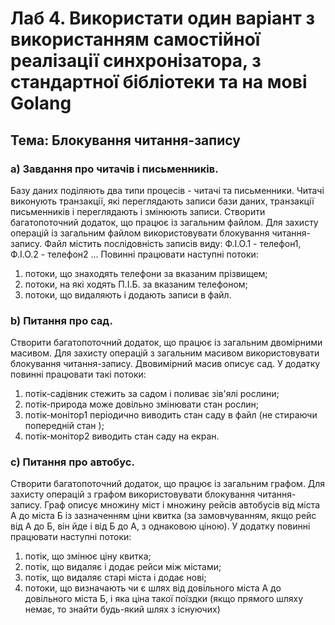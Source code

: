 # Лаб 4. Використати один варіант з використанням самостійної реалізації синхронізатора, з стандартної бібліотеки та на мові Golang
## Тема: Блокування читання-запису
### a) Завдання про читачів і письменників.
Базу даних поділяють два типи процесів - читачі та письменники. Читачі 
виконують транзакції, які переглядають записи бази даних, транзакції письменників і переглядають і змінюють записи.
Створити багатопоточний додаток, що працює із загальним файлом.
Для захисту операцій із загальним файлом використовувати блокування читання-запису. Файл містить послідовність записів виду: Ф.І.О.1 - телефон1, Ф.І.О.2 - телефон2 ... Повинні працювати наступні потоки:
1) потоки, що знаходять телефони за вказаним прізвищем;
2) потоки, на які ходять П.І.Б. за вказаним телефоном;
3) потоки, що видаляють і додають записи в файл.

### b) Питання про сад.
Створити багатопоточний додаток, що працює із загальним двомірними масивом. Для захисту 
операцій з загальним масивом використовувати блокування читання-запису. Двовимірний масив описує сад. У додатку повинні працювати такі потоки:
1) потік-садівник стежить за садом і поливає зів'ялі рослини;
2) потік-природа може довільно змінювати стан рослин;
3) потік-монітор1 періодично виводить стан саду в файл (не стираючи попередній стан );
4) потік-монітор2 виводить стан саду на екран.

### c) Питання про автобус.
Створити багатопоточний додаток, що працює із загальним графом.
Для захисту операцій з графом використовувати блокування читання-запису.
Граф описує множину міст і множину рейсів автобусів від міста А до міста Б із зазначенням ціни квитка (за замовчуванням, якщо рейс від А до Б, він йде і від Б до А, з однаковою ціною). У додатку повинні працювати наступні потоки:
1) потік, що змінює ціну квитка;
2) потік, що видаляє і додає рейси між містами;
3) потік, що видаляє старі міста і додає нові;
4) потоки, що визначають чи є шлях від довільного міста А до довільного міста Б, і яка ціна такої поїздки (якщо прямого шляху немає, то знайти будь-який шлях з існуючих)
 